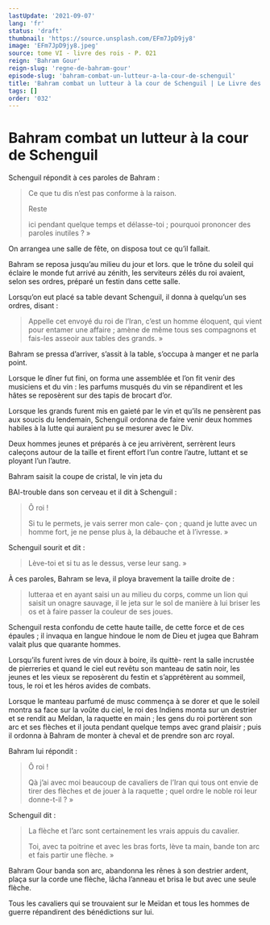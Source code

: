 ```yaml
---
lastUpdate: '2021-09-07'
lang: 'fr'
status: 'draft'
thumbnail: 'https://source.unsplash.com/EFm7JpD9jy8'
image: 'EFm7JpD9jy8.jpeg'
source: tome VI - livre des rois - P. 021
reign: 'Bahram Gour'
reign-slug: 'regne-de-bahram-gour'
episode-slug: 'bahram-combat-un-lutteur-a-la-cour-de-schenguil'
title: 'Bahram combat un lutteur à la cour de Schenguil | Le Livre des Rois | Shâhnâmeh'
tags: []
order: '032'
---
```


<!-- LTeX: language=fr -->

# Bahram combat un lutteur à la cour de Schenguil

Schenguil répondit à ces paroles de Bahram :

> Ce que tu dis n’est pas conforme à la raison.
>
> Reste
>
> ici pendant quelque temps et délasse-toi ; pourquoi prononcer des paroles inutiles ? »

On arrangea une salle de fête, on disposa tout ce qu’il fallait.

Bahram se reposa jusqu’au milieu du jour et lors. que le trône du soleil qui éclaire le monde fut arrivé au zénith, les serviteurs zélés du roi avaient, selon ses ordres, préparé un festin dans cette salle.

Lorsqu’on eut placé sa table devant Schenguil, il donna à quelqu’un ses ordres, disant :

> Appelle cet envoyé du roi de l’Iran, c’est un homme éloquent, qui vient pour entamer une affaire ; amène de même tous ses compagnons et fais-les asseoir aux tables des grands. »

Bahram se pressa d’arriver, s’assit à la table, s’occupa à manger et ne parla point.

Lorsque le dîner fut fini, on forma une assemblée et l’on fit venir des musiciens et du vin : les parfums musqués du vin se répandirent et les hâtes se reposèrent sur des tapis de brocart d’or.

Lorsque les grands furent mis en gaieté par le vin et qu’ils ne pensèrent pas aux soucis du lendemain, Schenguil ordonna de faire venir deux hommes habiles à la lutte qui auraient pu se mesurer avec le Div.

Deux hommes jeunes et préparés à ce jeu arrivèrent, serrèrent leurs caleçons autour de la taille et firent effort l’un contre l’autre, luttant et se ployant l’un l’autre.

Bahram saisit la coupe de cristal, le vin jeta du

BAI-trouble dans son cerveau et il dit à Schenguil :

> Ô roi !
>
> Si tu le permets, je vais serrer mon cale-
çon ; quand je lutte avec un homme fort, je ne pense plus à, la débauche et à l’ivresse. »

Schenguil sourit et dit :

> Lève-toi et si tu as le dessus, verse leur sang. »

À ces paroles, Bahram se leva, il ploya bravement la taille droite de :

> lutteraa et en ayant saisi un au milieu du corps, comme un lion qui saisit un onagre sauvage, il le jeta sur le sol de manière à lui briser les os et à faire passer la couleur de ses joues.

Schenguil resta confondu de cette haute taille, de cette force et de ces épaules ; il invaqua en langue hindoue le nom de Dieu et jugea que Bahram valait plus que quarante hommes.

Lorsqu’ils furent ivres de vin doux à boire, ils quittè-
rent la salle incrustée de pierreries et quand le ciel eut revêtu son manteau de satin noir, les jeunes et les vieux se reposèrent du festin et s’apprétèrent au sommeil, tous, le roi et les héros avides de combats.

Lorsque le manteau parfumé de musc commença à se dorer et que le soleil montra sa face sur la voûte du ciel, le roi des Indiens monta sur un destrier et se rendit au Meîdan, la raquette en main ; les gens du roi portèrent son arc et ses flèches et il jouta pendant quelque temps avec grand plaisir ; puis il ordonna à Bahram de monter à cheval et de prendre son arc royal.

Bahram lui répondit :

> Ô roi !
>
> Qà j’ai avec moi beaucoup de cavaliers de l’Iran qui tous ont envie de tirer des flèches et de jouer à la raquette ; quel ordre le noble roi leur donne-t-il ? »

Schenguil dit :

> La flèche et l’arc sont certainement les vrais appuis du cavalier.
>
> Toi, avec ta poitrine et avec les bras forts, lève ta main, bande ton arc et fais partir une flèche. »

Bahram Gour banda son arc, abandonna les rênes à son destrier ardent, plaça sur la corde une flèche, lâcha l’anneau et brisa le but avec une seule flèche.

Tous les cavaliers qui se trouvaient sur le Meïdan et tous les hommes de guerre répandirent des bénédictions sur lui.
